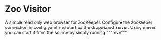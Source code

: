 # Zoo Visitor
A simple read only web browser for ZooKeeper.
Configure the zookeeper connection in config.yaml and start up the dropwizard server.
Using maven you can start it from the source by simply running """mvn"""